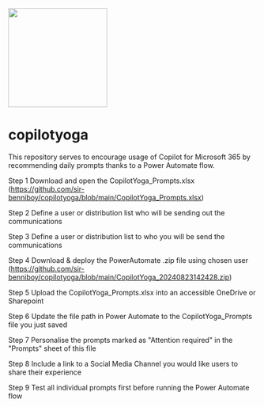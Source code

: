 <img src="https://github.com/sir-benniboy/copilotyoga/blob/main/images/Cogi2.png?raw=true" width="200"/>

# copilotyoga
This repository serves to encourage usage of Copilot for Microsoft 365 by recommending daily prompts thanks to a Power Automate flow.

Step 1	Download and open the CopilotYoga_Prompts.xlsx (https://github.com/sir-benniboy/copilotyoga/blob/main/CopilotYoga_Prompts.xlsx)

Step 2	Define a user or distribution list who will be sending out the communications

Step 3	Define a user or distribution list to who you will be send the communications

Step 4	Download & deploy the PowerAutomate .zip file using chosen user (https://github.com/sir-benniboy/copilotyoga/blob/main/CopilotYoga_20240823142428.zip)

Step 5	Upload the CopilotYoga_Prompts.xlsx into an accessible OneDrive or Sharepoint

Step 6	Update the file path in Power Automate to the CopilotYoga_Prompts file you just saved

Step 7	Personalise the prompts marked as "Attention required" in the "Prompts" sheet of this file

Step 8	Include a link to a Social Media Channel you would like users to share their experience

Step 9	Test all individual prompts first before running the Power Automate flow
